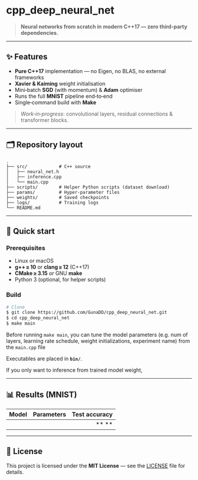# cpp\_deep\_neural\_net

> **Neural networks from scratch in modern C++17 — zero third‑party dependencies.**

---

## ✨ Features

* **Pure C++17** implementation — no Eigen, no BLAS, no external frameworks
* **Xavier & Kaiming** weight initialisation
* Mini‑batch **SGD** (with momentum) & **Adam** optimiser
* Runs the full **MNIST** pipeline end‑to‑end 
* Single‑command build with **Make**

> *Work‑in‑progress*: convolutional layers, residual connections & transformer blocks.

---

## 🗂️ Repository layout

```text
.
├── src/            # C++ source 
│   ├── neural_net.h
│   ├── inference.cpp
│   └── main.cpp
├── scripts/        # Helper Python scripts (dataset download)
├── params/         # Hyper‑parameter files
├── weights/        # Saved checkpoints 
├── logs/           # Training logs 
└── README.md
```

---

## 🚀 Quick start

### Prerequisites

* Linux or macOS
* **g++ ≥ 10** or **clang ≥ 12** (C++17)
* **CMake ≥ 3.15** *or* GNU **make**
* Python 3 (optional, for helper scripts)

### Build

```bash
# Clone
$ git clone https://github.com/GunaDD/cpp_deep_neural_net.git
$ cd cpp_deep_neural_net
$ make main
```

Before running `make main`, you can tune the model parameters (e.g. num of layers, learning rate schedule, weight initializations, experiment name) from the `main.cpp` file 

Executables are placed in **`bin/`**.

If you only want to inference from trained model weight, 

---

## 📊 Results (MNIST)

| Model              | Parameters | Test accuracy |
| ------------------ | ---------: | ------------: |
|                    |            |    ** ** |

---


## 📝 License

This project is licensed under the **MIT License** — see the [LICENSE](LICENSE) file for details.

